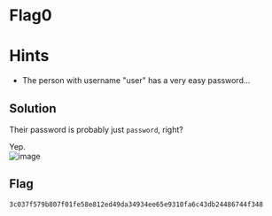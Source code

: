 # Flag0

# Hints
- The person with username "user" has a very easy password...

## Solution
Their password is probably just `password`, right?

Yep.  
![image](https://i.imgur.com/5AM0kTA.png)

## Flag
`3c037f579b807f01fe58e812ed49da34934ee65e9310fa6c43db24486744f348`
